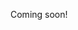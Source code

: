 Coming soon!

<!--

https://www.youtube.com/watch?v=R2Aa4PivG0g

https://www.google.com/search?hl=en&q=peter+alvaro+ucsc&sxsrf=ALeKk030rxWyPGEBy8lJLecfKUNyz6uVTw:1605505023353&sec_act=sr

-->
